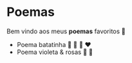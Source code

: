 # Poemas

Bem vindo aos meus **poemas** favoritos :clap:

* Poema batatinha :potato: :baby: :woman: :heart:
* Poema violeta & rosas :tulip: :rose: